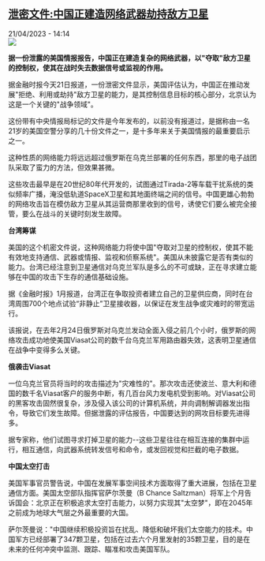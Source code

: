 <!--1682082903000-->
[泄密文件:中国正建造网络武器劫持敌方卫星](https://www.rfi.fr/cn/%E5%9B%BD%E9%99%85/20230421-%E6%B3%84%E5%AF%86%E6%96%87%E4%BB%B6-%E4%B8%AD%E5%9B%BD%E6%AD%A3%E5%BB%BA%E9%80%A0%E7%BD%91%E7%BB%9C%E6%AD%A6%E5%99%A8%E5%8A%AB%E6%8C%81%E6%95%8C%E6%96%B9%E5%8D%AB%E6%98%9F)
------

<div>21/04/2023 - 14:14</div><img src="https://s.rfi.fr/media/display/05521274-e57b-11ec-808b-005056bfb2b6/w:1280/p:16x9/source-ga6dfb2f5e_1920.jpg"><p><strong>据一份泄露的美国情报报告，中国正在建造复杂的网络武器，以"夺取"敌方卫星的控制权，使其在战时失去数据信号或监视的作用。                    </strong></p><div><p><span><span><span><span><span><span>据金融时报今天21日报道，一份泄密文件显示，</span></span></span></span></span></span><span><span><span><span><span><span>美国评估认为，中国正在推动发展"拒绝、利用或劫持"敌方卫星的能力，是其控制信息目标的核心部分，北京认为这是一个关键的"战争领域"。</span></span></span></span></span></span></p><p><span><span><span><span><span><span>这份带有中央情报局标记的文件是今年发布的，以前没有报道过，是据称由一名21岁的美国空警分享的几十份文件之一，是十多年来关于美国情报的最重要启示之一。</span></span></span></span></span></span></p><p><span><span><span><span><span><span>这种性质的网络能力将远远超过俄罗斯在乌克兰部署的任何东西，那里的电子战团队采取了蛮力的方法，但效果甚微。</span></span></span></span></span></span></p><p>这些攻击最早是在20世纪80年代开发的，试图通过Tirada-2等车载干扰系统的类似频率广播，淹没低轨道SpaceX卫星和其地面终端之间的信号。中国更雄心勃勃的网络攻击旨在模仿敌方卫星从其运营商那里收到的信号，诱使它们要么被完全接管，要么在战斗的关键时刻发生故障。</p><p><strong>台湾筹谋</strong></p><p>美国的这个机密文件说，这种网络能力将使中国"夺取对卫星的控制权，使其不能有效地支持通信、武器或情报、监视和侦察系统"。美国从未披露它是否有类似的能力。台湾已经注意到卫星通信对乌克兰军队是多么的不可或缺，正在寻求建立能够在中国的攻击下生存的通信基础设施。</p><p>据《金融时报》1月报道，<span><span><span><span><span><span>台湾正在争取投资者建立自己的卫星供应商，同时在台湾周围700个地点试验“非静止”卫星接收器，以保证在发生战争或灾难时的带宽运行。</span></span></span></span></span></span></p><p><span><span><span><span><span><span>该报说，在去年2月24日俄罗斯对乌克兰发动全面入侵之前几个小时，俄罗斯的网络攻击成功地使美国Viasat公司的数千台乌克兰军用路由器失效，这表明卫星通信在战争中变得多么关键。</span></span></span></span></span></span></p><p><strong><span><span><span><span><span><span>俄袭击Viasat</span></span></span></span></span></span></strong></p><p><span><span><span><span><span><span>一位乌克兰官员将当时的攻击描述为"灾难性的"。那次攻击还使波兰、意大利和德国的数千名Viasat客户的服务中断，有几百台风力发电机受到影响。对Viasat公司的黑客攻击固然很复杂，涉及侵入该公司的计算机系统，并向调制解调器发出指令，导致它们发生故障。但据泄露的评估报告，中国要达到的网攻目标要先进得多。</span></span></span></span></span></span></p><p><span><span><span><span><span><span>据专家称，他们</span></span></span></span></span></span>试图寻求打掉卫星的能力--这些卫星往往在相互连接的集群中运行，相互通信，向武器系统转发信号和命令，或发回视觉和拦截的电子数据。</p><p><strong>中国太空打击</strong></p><p>美国军事官员警告说，中国在发展军事空间技术方面取得了重大进展，包括在卫星通信方面。美国太空部队指挥官<span><span><span><span><span><span>萨尔茨曼（</span></span></span></span></span></span>B Chance Saltzman）将军上个月告诉国会：北京正在积极追求太空打击能力，以努力实现其"太空梦"，即在2045年之前成为地球大气层之外最重要的大国。</p><p>萨尔茨曼说："中国继续积极投资旨在扰乱、降低和破坏我们太空能力的技术。中国军方已经部署了347颗卫星，包括在过去六个月里发射的35颗卫星，目的是在未来的任何冲突中监测、跟踪、瞄准和攻击美国军队。</p><div data-selfpromo-newsletter></div><div data-selfpromo-app></div></div>
